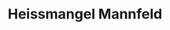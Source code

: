 ---
title: "Heissmangel Mannfeld"
url: /bad-neustadt-an-der-saale/heissmangel-mannfeld/
shop: Wäscherei
---